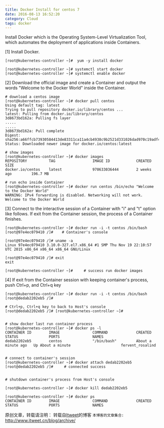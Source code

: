 ```yaml
---
title: Docker Install for centos 7
date: 2016-08-13 16:52:20
category: Cloud
tags: docker
---
```

Install Docker which is the Operating System-Level Virtualization Tool, which automates the deployment of applications inside Containers.

[1] Install Docker.
```
[root@kubernetes-controller ~]#  yum -y install docker

[root@kubernetes-controller ~]# systemctl start docker 
[root@kubernetes-controller ~]# systemctl enable docker 
```

[2] Download the official image and create a Container and output the words "Welcome to the Docker World" inside the Container.
```
# download a centos image
[root@kubernetes-controller ~]# docker pull centos 
Using default tag: latest
Trying to pull repository docker.io/library/centos ... 
latest: Pulling from docker.io/library/centos
3d8673bd162a: Pulling fs layer 
.....
.....
3d8673bd162a: Pull complete 
Digest: sha256:a66ffcb73930584413de83311ca11a4cb4938c9b2521d331026dad970c19adf4
Status: Downloaded newer image for docker.io/centos:latest

# show images 
[root@kubernetes-controller ~]# docker images
REPOSITORY          TAG                 IMAGE ID            CREATED             SIZE
docker.io/centos    latest              970633036444        2 weeks ago         196.7 MB

# run echo inside Container
[root@kubernetes-controller ~]# docker run centos /bin/echo "Welcome to the Docker World" 
WARNING: IPv4 forwarding is disabled. Networking will not work.
Welcome to the Docker World
```

[3] Connect to the interactive session of a Container with "i" and "t" option like follows. If exit from the Container session, the process of a Container finishes.
```
[root@kubernetes-controller ~]# docker run -i -t centos /bin/bash 
[root@97e4ec079410 /]#    # Container's console

[root@97e4ec079410 /]# uname -a 
Linux 97e4ec079410 3.10.0-327.el7.x86_64 #1 SMP Thu Nov 19 22:10:57 UTC 2015 x86_64 x86_64 x86_64 GNU/Linux

[root@97e4ec079410 /]# exit
exit

[root@kubernetes-controller ~]#     # success run docker images
```

[4] If exit from the Container session with keeping container's process, push Ctrl+p, and Ctrl+q key
```
[root@kubernetes-controller ~]# docker run -i -t centos /bin/bash 
[root@dedab2202eb5 /]# 

# Ctrl+p, Ctrl+q key to back to Host's console
[root@dedab2202eb5 /]# [root@kubernetes-controller ~]#     


# show docker last run container process
[root@kubernetes-controller ~]# docker ps -l
CONTAINER ID        IMAGE               COMMAND             CREATED              STATUS              PORTS               NAMES
dedab2202eb5        centos              "/bin/bash"         About a minute ago   Up About a minute                       fervent_rosalind


# connect to container's session
[root@kubernetes-controller ~]# docker attach dedab2202eb5
[root@dedab2202eb5 /]#     # connected success


# shutdown container's process from Host's console

[root@kubernetes-controller ~]# docker kill dedab2202eb5

[root@kubernetes-controller ~]# docker ps 
CONTAINER ID        IMAGE               COMMAND             CREATED             STATUS              PORTS               NAMES
```


原创文章，转载请注明： 转载自[Itweet](http://www.itweet.cn)的博客
`本博客的文章集合:` http://www.itweet.cn/blog/archive/
